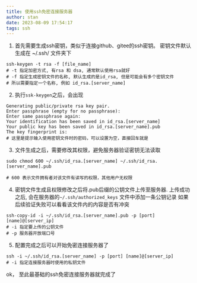 ```yaml
---
title: 使用ssh免密连接服务器
author: stan
date: 2023-08-09 17:54:17
tags: ssh
---
```


1. 首先需要生成ssh密钥，类似于连接github、gitee的ssh密钥。
密钥文件默认生成在 ~/.ssh/ 文件夹下
```shell
ssh-keygen -t rsa -f [file_name]
# -t 指定加密方式, 有rsa 和 dsa, 通常默认使用rsa就好
# -f 指定生成密钥文件的名称, 默认生成的是id_rsa, 但是可能会有多个密钥文件
# 所以需要指定一个名称, 例如 id_rsa.[server_name]

```

2. 执行`ssk-keygen`之后，会出现
```shell
Generating public/private rsa key pair.
Enter passphrase (empty for no passphrase):
Enter same passphrase again:
Your identification has been saved in id_rsa.[server_name]
Your public key has been saved in id_rsa.[server_name].pub
The key fingerprint is:
# 这里是提示输入使用密钥文件时的密码，可以设置为空，直接回车就是
```

3. 文件生成之后，需要修改其权限，避免服务器验证密钥无法读取
```shell
sudo chmod 600 ~/.ssh/id_rsa.[server_name] ~/.ssh/id_rsa.[server_name].pub

# 600 表示文件拥有者对该文件有读写的权限，其他用户无权限
```

4. 密钥文件生成且权限修改之后将.pub后缀的公钥文件上传至服务器.
上传成功之后, 会在服务器的`~/.ssh/authorized_keys` 文件中添加一条公钥记录
如果后续验证失败可以看看该文件内的内容是否有冲突
```shell
ssh-copy-id -i ~/.ssh/id_rsa.[server_name].pub -p [port] [name]@[server_ip]
# -i 指定要上传的公钥文件
# -p 服务器开放端口号
```

5. 配置完成之后可以开始免密连接服务器了
```shell
ssh -i ~/.ssh/id_rsa.[server_name] -p [port] [name]@[server_ip]
# -i 指定连接服务器时使用的私钥文件
```

ok， 至此最基础的ssh免密连接服务器就完成了